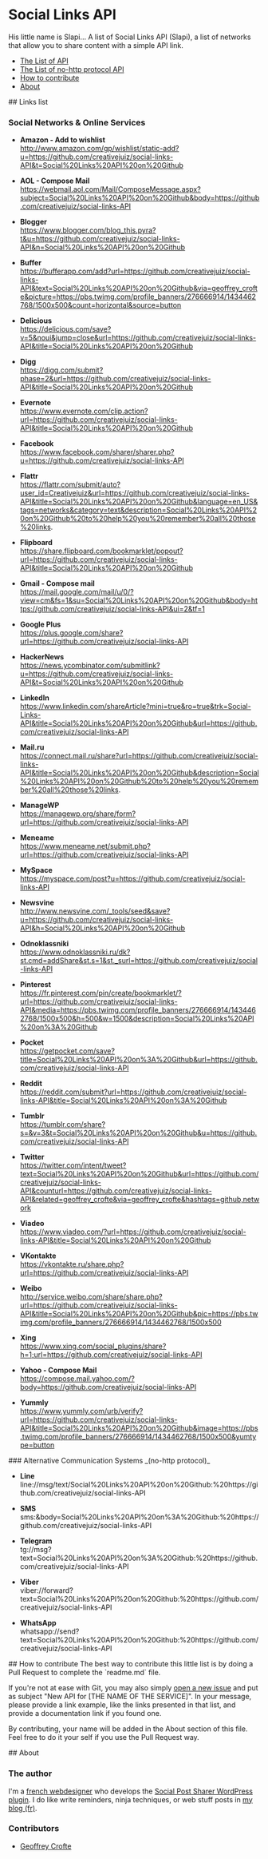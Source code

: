 # Social Links API

His little name is Slapi…
A list of Social Links API (Slapi), a list of networks that allow you to share content with a simple API link.

* [The List of API](#user-content-list)
* [The List of no-http protocol API](#user-content-nohttp)
* [How to contribute](#user-content-howto)
* [About](#user-content-about)

<div id="list"></div>
## Links list

### Social Networks & Online Services

* **Amazon - Add to wishlist**
<br>http://www.amazon.com/gp/wishlist/static-add?u=https://github.com/creativejuiz/social-links-API&t=Social%20Links%20API%20on%20Github

* **AOL - Compose Mail**
<br>https://webmail.aol.com/Mail/ComposeMessage.aspx?subject=Social%20Links%20API%20on%20Github&body=https://github.com/creativejuiz/social-links-API

* **Blogger**
<br>https://www.blogger.com/blog_this.pyra?t&u=https://github.com/creativejuiz/social-links-API&n=Social%20Links%20API%20on%20Github

* **Buffer**
<br>https://bufferapp.com/add?url=https://github.com/creativejuiz/social-links-API&text=Social%20Links%20API%20on%20Github&via=geoffrey_crofte&picture=https://pbs.twimg.com/profile_banners/276666914/1434462768/1500x500&count=horizontal&source=button

* **Delicious**
<br>https://delicious.com/save?v=5&noui&jump=close&url=https://github.com/creativejuiz/social-links-API&title=Social%20Links%20API%20on%20Github

* **Digg**
<br>https://digg.com/submit?phase=2&url=https://github.com/creativejuiz/social-links-API&title=Social%20Links%20API%20on%20Github

* **Evernote**
<br>https://www.evernote.com/clip.action?url=https://github.com/creativejuiz/social-links-API&title=Social%20Links%20API%20on%20Github

* **Facebook**
<br>https://www.facebook.com/sharer/sharer.php?u=https://github.com/creativejuiz/social-links-API

* **Flattr**
<br>https://flattr.com/submit/auto?user_id=Creativejuiz&url=https://github.com/creativejuiz/social-links-API&title=Social%20Links%20API%20on%20Github&language=en_US&tags=networks&category=text&description=Social%20Links%20API%20on%20Github%20to%20help%20you%20remember%20all%20those%20links.

* **Flipboard**
<br>https://share.flipboard.com/bookmarklet/popout?url=https://github.com/creativejuiz/social-links-API&title=Social%20Links%20API%20on%20Github

* **Gmail - Compose mail**
<br>https://mail.google.com/mail/u/0/?view=cm&fs=1&su=Social%20Links%20API%20on%20Github&body=https://github.com/creativejuiz/social-links-API&ui=2&tf=1

* **Google Plus**
<br>https://plus.google.com/share?url=https://github.com/creativejuiz/social-links-API

* **HackerNews**
<br>https://news.ycombinator.com/submitlink?u=https://github.com/creativejuiz/social-links-API&t=Social%20Links%20API%20on%20Github

* **LinkedIn**
<br>https://www.linkedin.com/shareArticle?mini=true&ro=true&trk=Social-Links-API&title=Social%20Links%20API%20on%20Github&url=https://github.com/creativejuiz/social-links-API

* **Mail.ru**
<br>https://connect.mail.ru/share?url=https://github.com/creativejuiz/social-links-API&title=Social%20Links%20API%20on%20Github&description=Social%20Links%20API%20on%20Github%20to%20help%20you%20remember%20all%20those%20links.

* **ManageWP**
<br>https://managewp.org/share/form?url=https://github.com/creativejuiz/social-links-API

* **Meneame**
<br>https://www.meneame.net/submit.php?url=https://github.com/creativejuiz/social-links-API

* **MySpace**
<br>https://myspace.com/post?u=https://github.com/creativejuiz/social-links-API

* **Newsvine**
<br>http://www.newsvine.com/_tools/seed&save?u=https://github.com/creativejuiz/social-links-API&h=Social%20Links%20API%20on%20Github

* **Odnoklassniki**
<br>https://www.odnoklassniki.ru/dk?st.cmd=addShare&st.s=1&st._surl=https://github.com/creativejuiz/social-links-API

* **Pinterest**
<br>https://fr.pinterest.com/pin/create/bookmarklet/?url=https://github.com/creativejuiz/social-links-API&media=https://pbs.twimg.com/profile_banners/276666914/1434462768/1500x500&h=500&w=1500&description=Social%20Links%20API%20on%3A%20Github

* **Pocket**
<br>https://getpocket.com/save?title=Social%20Links%20API%20on%3A%20Github&url=https://github.com/creativejuiz/social-links-API

* **Reddit**
<br>https://reddit.com/submit?url=https://github.com/creativejuiz/social-links-API&title=Social%20Links%20API%20on%3A%20Github

* **Tumblr**
<br>https://tumblr.com/share?s=&v=3&t=Social%20Links%20API%20on%20Github&u=https://github.com/creativejuiz/social-links-API

* **Twitter**
<br>https://twitter.com/intent/tweet?text=Social%20Links%20API%20on%20Github&url=https://github.com/creativejuiz/social-links-API&counturl=https://github.com/creativejuiz/social-links-API&related=geoffrey_crofte&via=geoffrey_crofte&hashtags=github,network

* **Viadeo**
<br>https://www.viadeo.com/?url=https://github.com/creativejuiz/social-links-API&title=Social%20Links%20API%20on%20Github

* **VKontakte**
<br>https://vkontakte.ru/share.php?url=https://github.com/creativejuiz/social-links-API

* **Weibo**
<br>http://service.weibo.com/share/share.php?url=https://github.com/creativejuiz/social-links-API&title=Social%20Links%20API%20on%20Github&pic=https://pbs.twimg.com/profile_banners/276666914/1434462768/1500x500

* **Xing**
<br>https://www.xing.com/social_plugins/share?h=1;url=https://github.com/creativejuiz/social-links-API

* **Yahoo - Compose Mail**
<br>https://compose.mail.yahoo.com/?body=https://github.com/creativejuiz/social-links-API

* **Yummly**
<br>https://www.yummly.com/urb/verify?url=https://github.com/creativejuiz/social-links-API&title=Social%20Links%20API%20on%20Github&image=https://pbs.twimg.com/profile_banners/276666914/1434462768/1500x500&yumtype=button

<div id="nohttp"></div>
### Alternative Communication Systems _(no-http protocol)_

* **Line**
<br>line://msg/text/Social%20Links%20API%20on%20Github:%20https://github.com/creativejuiz/social-links-API

* **SMS**
<br>sms:&body=Social%20Links%20API%20on%3A%20Github:%20https://github.com/creativejuiz/social-links-API

* **Telegram**
<br>tg://msg?text=Social%20Links%20API%20on%3A%20Github:%20https://github.com/creativejuiz/social-links-API

* **Viber**
<br>viber://forward?text=Social%20Links%20API%20on%20Github:%20https://github.com/creativejuiz/social-links-API

* **WhatsApp**
<br>whatsapp://send?text=Social%20Links%20API%20on%20Github:%20https://github.com/creativejuiz/social-links-API

<div id="howto"></div>
## How to contribute
The best way to contribute this little list is by doing a Pull Request to complete the `readme.md` file.

If you're not at ease with Git, you may also simply [open a new issue](https://github.com/creativejuiz/social-links-API/issues/new) and put as subject "New API for [THE NAME OF THE SERVICE]". In your message, please provide a link example, like the links presented in that list, and provide a documentation link if you found one.

By contributing, your name will be added in the About section of this file. Feel free to do it your self if you use the Pull Request way.

<div id="about"></div>
## About

### The author
I'm a [french webdesigner](http://geoffrey.crofte.fr) who develops the [Social Post Sharer WordPress plugin](https://wordpress.org/plugins/juiz-social-post-sharer/). I do like write reminders, ninja techniques, or web stuff posts in [my blog (fr)](http://www.creativejuiz.fr/blog/).

### Contributors
* [Geoffrey Crofte](http://geoffrey.crofte.fr)
